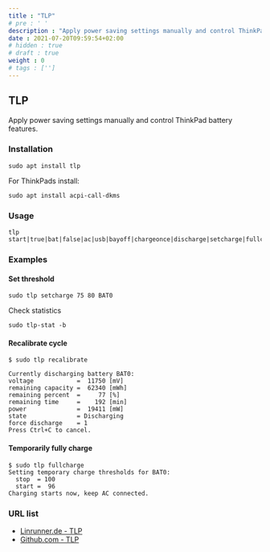 ```yaml
---
title : "TLP"
# pre : ' '
description : "Apply power saving settings manually and control ThinkPad battery features."
date : 2021-07-20T09:59:54+02:00
# hidden : true
# draft : true
weight : 0
# tags : ['']
---
```


## TLP

Apply power saving settings manually and control ThinkPad battery features.

### Installation

```plain
sudo apt install tlp
```

For ThinkPads install:

```plain
sudo apt install acpi-call-dkms
```

### Usage

```plain
tlp start|true|bat|false|ac|usb|bayoff|chargeonce|discharge|setcharge|fullcharge|recalibrate|diskid
```

### Examples

#### Set threshold

```plain
sudo tlp setcharge 75 80 BAT0
```

Check statistics

```plain
sudo tlp-stat -b
```

#### Recalibrate cycle

```plain
$ sudo tlp recalibrate

Currently discharging battery BAT0:
voltage            =  11750 [mV]
remaining capacity =  62340 [mWh]
remaining percent  =     77 [%]
remaining time     =    192 [min]
power              =  19411 [mW]
state              = Discharging
force discharge    = 1
Press Ctrl+C to cancel.
```

#### Temporarily fully charge

```plain
$ sudo tlp fullcharge
Setting temporary charge thresholds for BAT0:
  stop  = 100
  start =  96
Charging starts now, keep AC connected.
```

### URL list

* [Linrunner.de - TLP](https://linrunner.de/tlp/)
* [Github.com - TLP](https://github.com/linrunner/TLP)
